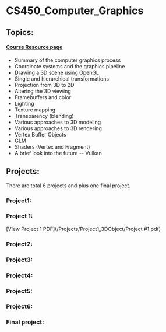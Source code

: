 # CS450_Computer_Graphics
## Topics: 
####  [Course Resource page](https://web.engr.oregonstate.edu/~mjb/cs550/ "CS450 Computer Graphics")
* Summary of the computer graphics process
* Coordinate systems and the graphics pipeline
* Drawing a 3D scene using OpenGL
* Single and hierarchical transformations
* Projection from 3D to 2D
* Altering the 3D viewing
* Framebuffers and color
* Lighting
* Texture mapping
* Transparency (blending)
* Various approaches to 3D modeling
* Various approaches to 3D rendering
* Vertex Buffer Objects
* GLM
* Shaders (Vertex and Fragment)
* A brief look into the future -- Vulkan

## Projects:
There are total 6 projects and plus one final project.
### Project1:
### Project 1:
[View Project 1 PDF](/Projects/Project1_3DObject/Project #1.pdf)

### Project2:

### Project3:

### Project4:

### Project5:

### Project6:

### Final project:
